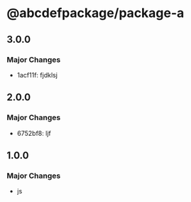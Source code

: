 # @abcdefpackage/package-a

## 3.0.0

### Major Changes

- 1acf11f: fjdklsj

## 2.0.0

### Major Changes

- 6752bf8: ljf

## 1.0.0

### Major Changes

- js
